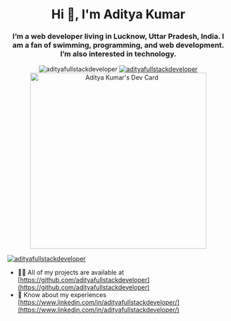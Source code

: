 <h1 align="center">Hi 👋, I'm Aditya Kumar</h1>
<h3 align="center">I’m a web developer living in Lucknow, Uttar Pradesh, India. I am a fan of swimming, programming, and web development. I’m also interested in technology.</h3>
<p align="center"> 
  <img src="https://komarev.com/ghpvc/?username=adityafullstackdeveloper&label=Profile%20views&color=0e75b6&style=flat" alt="adityafullstackdeveloper" />
   <a href="https://twitter.com/adityawebdevelo" target="blank">
    <img src="https://img.shields.io/twitter/follow/adityawebdevelo?logo=twitter&style=for-the-badge" alt="adityafullstackdeveloper" />
   </a>
  <a href="https://app.daily.dev/adityaweb"><img src="https://api.daily.dev/devcards/39f27000a78c4a58989dcff1a3bc1c4a.png?r=63l" width="400" alt="Aditya Kumar's Dev Card"/></a>
</p>
<p align="left"> 
  <a href="https://github.com/ryo-ma/github-profile-trophy">
    <img src="https://github-profile-trophy.vercel.app/?username=adityafullstackdeveloper" alt="adityafullstackdeveloper" />
  </a> 
</p>

- 👨‍💻 All of my projects are available at [https://github.com/adityafullstackdeveloper](https://github.com/adityafullstackdeveloper)
- 📄 Know about my experiences [https://www.linkedin.com/in/adityafullstackdeveloper/](https://www.linkedin.com/in/adityafullstackdeveloper/)



 
